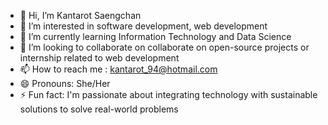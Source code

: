 - 👋 Hi, I’m Kantarot Saengchan
- 👀 I’m interested in software development, web development
- 🌱 I’m currently learning Information Technology and Data Science
- 💞️ I’m looking to collaborate on collaborate on open-source projects or internship related to web development
- 📫 How to reach me : kantarot_94@hotmail.com
- 😄 Pronouns: She/Her
- ⚡ Fun fact: I'm passionate about integrating technology with sustainable solutions to solve real-world problems

<!---
kantarot98/kantarot98 is a ✨ special ✨ repository because its `README.md` (this file) appears on your GitHub profile.
You can click the Preview link to take a look at your changes.
--->
